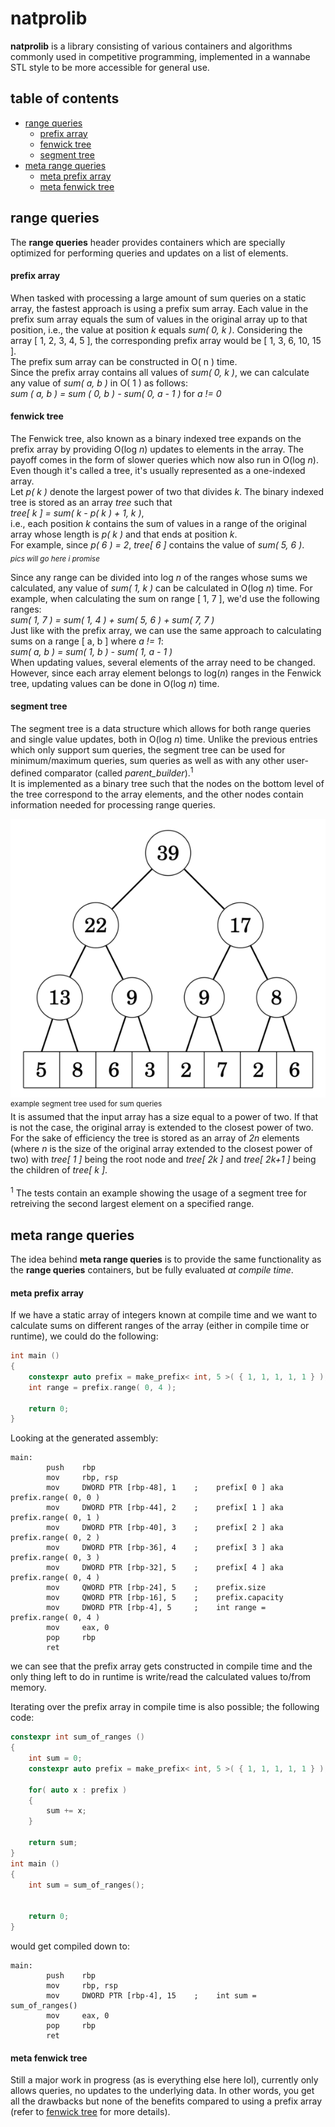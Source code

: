 # natprolib<br/>

**natprolib** is a library consisting of various containers and algorithms commonly used in competitive programming, implemented in a wannabe STL style to be more accessible for general use.  

## table of contents

* [range queries](#range_queries)
    * [prefix array](#prefix_array)
    * [fenwick tree](#fenwick_tree)
    * [segment tree](#segment_tree)
* [meta range queries](#meta_range_queries)
    * [meta prefix array](#meta_prefix_array)
    * [meta fenwick tree](#meta_ftree)

## <a name = "range_queries"></a> range queries<br/>

The **range queries** header provides containers which are specially optimized for performing queries and updates on a list of elements.  

#### <a name = "prefix_array"></a> prefix array<br/>

When tasked with processing a large amount of sum queries on a static array, the fastest approach is using a prefix sum array. 
Each value in the prefix sum array equals the sum of values in the original array up to that position, i.e., the value at position _k_ equals _sum( 0, k )_. 
Considering the array [ 1, 2, 3, 4, 5 ], the corresponding prefix array would be [ 1, 3, 6, 10, 15 ].  
The prefix sum array can be constructed in O( n ) time.  
Since the prefix array contains all values of _sum( 0, k )_, we can calculate any value of _sum( a, b )_ in O( 1 ) as follows:  
_sum ( a, b ) = sum ( 0, b ) - sum( 0, a - 1 )_ for _a != 0_  

#### <a name = "fenwick_tree"></a> fenwick tree<br/>

The Fenwick tree, also known as a binary indexed tree expands on the prefix array by providing O(log _n_) updates to elements in the array. The payoff comes in the form of slower queries which now also run in O(log _n_). Even though it's called a tree, it's usually represented as a one-indexed array.  
Let _p( k )_ denote the largest power of two that divides _k_. The binary indexed tree is stored as an array _tree_ such that  
_tree[ k ] = sum( k - p( k ) + 1, k )_,  
i.e., each position _k_ contains the sum of values in a range of the original array whose length is _p( k )_ and that ends at position _k_.  
For example, since _p( 6 ) = 2_, _tree[ 6 ]_ contains the value of _sum( 5, 6 )_.  
_<sub>pics will go here i promise</sub>_  
  
Since any range can be divided into log _n_ of the ranges whose sums we calculated, any value of _sum( 1, k )_ can be calculated in O(log _n_) time.
For example, when calculating the sum on range [ 1, 7 ], we'd use the following ranges:  
_sum( 1, 7 ) = sum( 1, 4 ) + sum( 5, 6 ) + sum( 7, 7 )_  
Just like with the prefix array, we can use the same approach to calculating sums on a range [ a, b ] where _a != 1_:  
_sum( a, b ) = sum( 1, b ) - sum( 1, a - 1 )_  
When updating values, several elements of the array need to be changed. However, since each array element belongs to log(_n_) ranges in the Fenwick tree, updating values can be done in O(log _n_) time.  

#### <a name = "segment_tree"></a> segment tree<br/>

The segment tree is a data structure which allows for both range queries and single value updates, both in O(log _n_) time. 
Unlike the previous entries which only support sum queries, the segment tree can be used for minimum/maximum queries, sum queries as well as with any other user-defined comparator (called _parent_builder_).<sup>1</sup>  
It is implemented as a binary tree such that the nodes on the bottom level of the tree correspond to the array elements, and the other nodes contain information needed for processing range queries.  
  
![segment tree](https://github.com/eddieavd/img/blob/main/segtree.png)  
<sup>example segment tree used for sum queries</sup>  
It is assumed that the input array has a size equal to a power of two. If that is not the case, the original array is extended to the closest power of two. 
For the sake of efficiency the tree is stored as an array of _2n_ elements (where _n_ is the size of the original array extended to the closest power of two) with _tree[ 1 ]_ being the root node and _tree[ 2k ]_ and _tree[ 2k+1 ]_ being the children of _tree[ k ]_.    
<br/><sup>1</sup> The tests contain an example showing the usage of a segment tree for retreiving the second largest element on a specified range.  

## <a name = "meta_range_queries"></a> meta range queries<br/>

The idea behind **meta range queries** is to provide the same functionality as the **range queries** containers, but be fully evaluated _at compile time_.    

#### <a name = "meta_prefix_array"></a> meta prefix array <br/>

If we have a static array of integers known at compile time and we want to calculate sums on different ranges of the array (either in compile time or runtime), we could do the following:  

```C++
int main ()
{
    constexpr auto prefix = make_prefix< int, 5 >( { 1, 1, 1, 1, 1 } );
    int range = prefix.range( 0, 4 );
    
    return 0;
}
```  
Looking at the generated assembly:  
```ASM
main:
        push    rbp
        mov     rbp, rsp
        mov     DWORD PTR [rbp-48], 1    ;    prefix[ 0 ] aka prefix.range( 0, 0 )
        mov     DWORD PTR [rbp-44], 2    ;    prefix[ 1 ] aka prefix.range( 0, 1 )
        mov     DWORD PTR [rbp-40], 3    ;    prefix[ 2 ] aka prefix.range( 0, 2 )
        mov     DWORD PTR [rbp-36], 4    ;    prefix[ 3 ] aka prefix.range( 0, 3 )
        mov     DWORD PTR [rbp-32], 5    ;    prefix[ 4 ] aka prefix.range( 0, 4 )
        mov     QWORD PTR [rbp-24], 5    ;    prefix.size
        mov     QWORD PTR [rbp-16], 5    ;    prefix.capacity
        mov     DWORD PTR [rbp-4], 5     ;    int range = prefix.range( 0, 4 )
        mov     eax, 0
        pop     rbp
        ret
```
we can see that the prefix array gets constructed in compile time and the only thing left to do in runtime is write/read the calculated values to/from memory.    

Iterating over the prefix array in compile time is also possible; the following code:  

```C++
constexpr int sum_of_ranges ()
{
    int sum = 0;
    constexpr auto prefix = make_prefix< int, 5 >( { 1, 1, 1, 1, 1 } );
    
    for( auto x : prefix )
    {
        sum += x;
    }
    
    return sum;
}
int main ()
{
    int sum = sum_of_ranges();
    
    
    return 0;
}
```
would get compiled down to:  
```ASM
main:
        push    rbp
        mov     rbp, rsp
        mov     DWORD PTR [rbp-4], 15    ;    int sum = sum_of_ranges()
        mov     eax, 0
        pop     rbp
        ret
```    

#### <a name = "meta_ftree"></a> meta fenwick tree <br/>

Still a major work in progress (as is everything else here lol), currently only allows queries, no updates to the underlying data. In other words, you get all the drawbacks but none of the benefits compared to using a prefix array (refer to [fenwick tree](#fenwick_tree) for more details).
